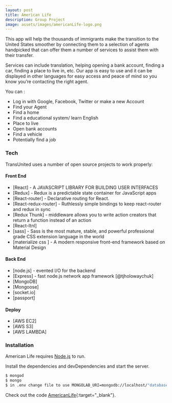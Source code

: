 ```yaml
---
layout: post
title: American Life
description: Group Project
image: assets/images/americanLife-logo.png
---
```


This app will help the thousands of immigrants make the transition to the United States smoother by connecting them to a selection of agents handpicked that can offer them a number of services to assist them with their transfer.  

Services can include translation, helping opening a bank account, finding a car, finding a place to live in, etc.  Our app is easy to use and it can be displayed in other languages for easy access and peace of mind so you know you’re contacting the right agent. 

You can :
  - Log in with Google, Facebook, Twitter or make a new Account
  - Find your Agent
  - Find a home 
  - Find a educational system/ learn English
  - Place to live
  - Open bank accounts
  - Find a vehicle
  - Potentially find a job
  

### Tech

TransUnited uses a number of open source projects to work properly:
#### Front End
* [React] - A JAVASCRIPT LIBRARY FOR BUILDING USER INTERFACES
* [Redux] - Redux is a predictable state container for JavaScript apps
* [React-router] - Declarative routing for React.
* [React-redux-router] - Ruthlessly simple bindings to keep react-router and redux in sync
* [Redux Thunk] - middleware allows you to write action creators that return a function instead of an action
* [React-Itnl]
* [sass] - Sass is the most mature, stable, and powerful professional grade CSS extension language in the world
* [materialize css ] - A modern responsive front-end framework based on Material Design

#### Back End
* [node.js] - evented I/O for the backend
* [Express] - fast node.js network app framework [@tjholowaychuk]
* [MongoDB]
* [Mongoose]
* [socket.io]
* [passport]

#### Deploy
* [AWS EC2]
* [AWS S3]
* [AWS LAMBDA]

### Installation

American Life requires [Node.js](https://nodejs.org/) to run.

Install the dependencies and devDependencies and start the server.

```sh
$ mongod
$ mongo 
$ in .env change file to use MONGOLAB_URI=mongodb://localhost/"database" 
```
Check out the code [AmericanLife][github-americanLife]{:target="_blank"}.

[github-americanLife]: https://github.com/stephenurena/Skeleton